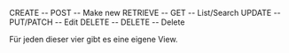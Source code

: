 CREATE -- POST -- Make new
RETRIEVE -- GET -- List/Search
UPDATE -- PUT/PATCH -- Edit
DELETE -- DELETE -- Delete

Für jeden dieser vier gibt es eine eigene View.